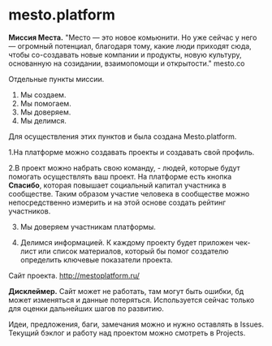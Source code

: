 # mesto.platform
__Миссия Места.__
"Место — это новое комьюнити. 
Но уже сейчас у него — огромный потенциал, благодаря тому, какие люди приходят сюда, чтобы со-создавать новые компании и продукты, новую культуру, основанную на созидании, взаимопомощи и открытости." mesto.co

Отдельные пункты миссии.

1. Мы создаем.
2. Мы помогаем.
3. Мы доверяем.
4. Мы делимся.

Для осуществления этих пунктов и была создана Mesto.platform.

1.На платформе можно создавать проекты и создавать свой профиль.

2.В проект можно набрать свою команду, - людей, которые будут помогать осуществлять ваш проект. 
На платформе есть кнопка __Спасибо__, которая повышает социальный капитал участника в сообществе.
Таким образом участие человека в сообществе можно непосредственно измерить и на этой основе создать рейтинг участников.

3. Мы доверяем участникам платформы.

4. Делимся информацией. К каждому проекту будет приложен чек-лист или список материалов, который бы помог создателю определить ключевые показатели проекта.

Сайт проекта. http://mestoplatform.ru/

**Дисклеймер.** Сайт может не работать, там могут быть ошибки, бд может изменяться и данные потеряться. 
Используется сейчас только для оценки дальнейших шагов по развитию.

Идеи, предложения, баги, замечания можно и нужно оставлять в Issues. Текущий бэклог и работу над проектом можно смотреть в Projects.
